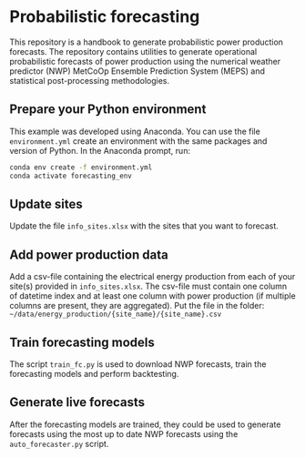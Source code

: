 
# Probabilistic forecasting
This repository is a handbook to generate probabilistic power production forecasts. The repository contains utilities to generate operational probabilistic forecasts of power production using the numerical weather predictor (NWP) MetCoOp Ensemble Prediction System (MEPS) and statistical post-processing methodologies.

## Prepare your Python environment
This example was developed using Anaconda. You can use the file ```environment.yml``` create an environment with the same packages and version of Python. In the Anaconda prompt, run:

```bash
conda env create -f environment.yml
conda activate forecasting_env
```

## Update sites
Update the file ```info_sites.xlsx``` with the sites that you want to forecast.

## Add power production data 
Add a csv-file containing the electrical energy production from each of your site(s) provided in ```info_sites.xlsx```. The csv-file must contain one column of datetime index and at least one column with power production (if multiple columns are present, they are aggregated). Put the file in the folder: ```~/data/energy_production/{site_name}/{site_name}.csv```

## Train forecasting models
The script ```train_fc.py``` is used to download NWP forecasts, train the forecasting models and perform backtesting.

## Generate live forecasts
After the forecasting models are trained, they could be used to generate forecasts using the most up to date NWP forecasts using the ```auto_forecaster.py``` script.

